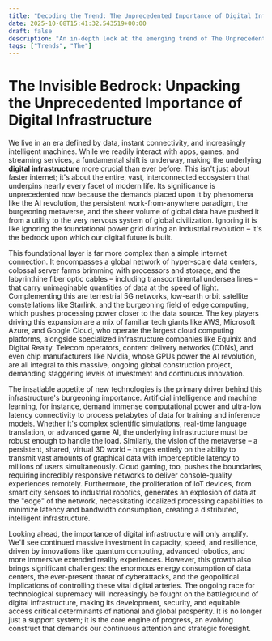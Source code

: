 ```yaml
---
title: "Decoding the Trend: The Unprecedented Importance of Digital Infrastructure"
date: 2025-10-08T15:41:32.543519+00:00
draft: false
description: "An in-depth look at the emerging trend of The Unprecedented Importance of Digital Infrastructure and what it means for the future."
tags: ["Trends", "The"]
---
```


# The Invisible Bedrock: Unpacking the Unprecedented Importance of Digital Infrastructure

We live in an era defined by data, instant connectivity, and increasingly intelligent machines. While we readily interact with apps, games, and streaming services, a fundamental shift is underway, making the underlying **digital infrastructure** more crucial than ever before. This isn't just about faster internet; it's about the entire, vast, interconnected ecosystem that underpins nearly every facet of modern life. Its significance is unprecedented now because the demands placed upon it by phenomena like the AI revolution, the persistent work-from-anywhere paradigm, the burgeoning metaverse, and the sheer volume of global data have pushed it from a utility to the very nervous system of global civilization. Ignoring it is like ignoring the foundational power grid during an industrial revolution – it's the bedrock upon which our digital future is built.

This foundational layer is far more complex than a simple internet connection. It encompasses a global network of hyper-scale data centers, colossal server farms brimming with processors and storage, and the labyrinthine fiber optic cables – including transcontinental undersea lines – that carry unimaginable quantities of data at the speed of light. Complementing this are terrestrial 5G networks, low-earth orbit satellite constellations like Starlink, and the burgeoning field of edge computing, which pushes processing power closer to the data source. The key players driving this expansion are a mix of familiar tech giants like AWS, Microsoft Azure, and Google Cloud, who operate the largest cloud computing platforms, alongside specialized infrastructure companies like Equinix and Digital Realty. Telecom operators, content delivery networks (CDNs), and even chip manufacturers like Nvidia, whose GPUs power the AI revolution, are all integral to this massive, ongoing global construction project, demanding staggering levels of investment and continuous innovation.

The insatiable appetite of new technologies is the primary driver behind this infrastructure's burgeoning importance. Artificial intelligence and machine learning, for instance, demand immense computational power and ultra-low latency connectivity to process petabytes of data for training and inference models. Whether it's complex scientific simulations, real-time language translation, or advanced game AI, the underlying infrastructure must be robust enough to handle the load. Similarly, the vision of the metaverse – a persistent, shared, virtual 3D world – hinges entirely on the ability to transmit vast amounts of graphical data with imperceptible latency to millions of users simultaneously. Cloud gaming, too, pushes the boundaries, requiring incredibly responsive networks to deliver console-quality experiences remotely. Furthermore, the proliferation of IoT devices, from smart city sensors to industrial robotics, generates an explosion of data at the "edge" of the network, necessitating localized processing capabilities to minimize latency and bandwidth consumption, creating a distributed, intelligent infrastructure.

Looking ahead, the importance of digital infrastructure will only amplify. We'll see continued massive investment in capacity, speed, and resilience, driven by innovations like quantum computing, advanced robotics, and more immersive extended reality experiences. However, this growth also brings significant challenges: the enormous energy consumption of data centers, the ever-present threat of cyberattacks, and the geopolitical implications of controlling these vital digital arteries. The ongoing race for technological supremacy will increasingly be fought on the battleground of digital infrastructure, making its development, security, and equitable access critical determinants of national and global prosperity. It is no longer just a support system; it is the core engine of progress, an evolving construct that demands our continuous attention and strategic foresight.